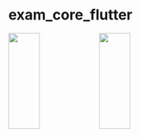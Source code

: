 # exam_core_flutter

<img src="https://github.com/Vishalk0810/exam_core_flutter/assets/149374506/d11314d3-802f-4eb1-9f14-fb5dfa2ba2de" height=22% width=35%>

<img src="https://github.com/Vishalk0810/exam_core_flutter/assets/149374506/0acbfe09-5a0b-40e6-8945-350d1347c0ac" height=22% width=35%>


